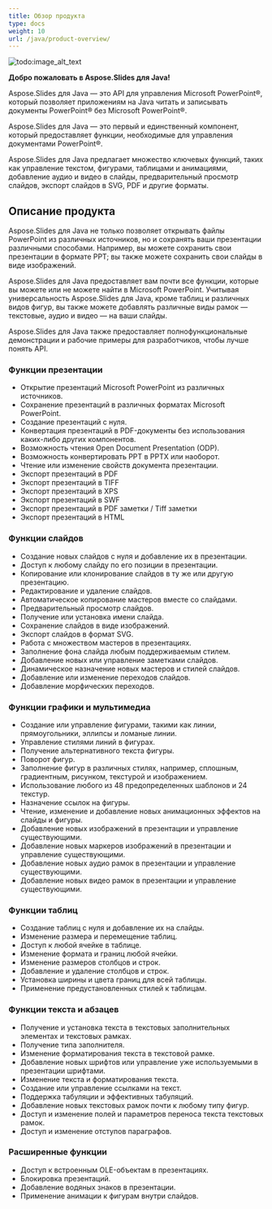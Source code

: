 ```yaml
---
title: Обзор продукта
type: docs
weight: 10
url: /java/product-overview/
---
```


![todo:image_alt_text](product-overview_1.png)

**Добро пожаловать в Aspose.Slides для Java!**

Aspose.Slides для Java — это API для управления Microsoft PowerPoint®, который позволяет приложениям на Java читать и записывать документы PowerPoint® без Microsoft PowerPoint®. 

Aspose.Slides для Java — это первый и единственный компонент, который предоставляет функции, необходимые для управления документами PowerPoint®. 

Aspose.Slides для Java предлагает множество ключевых функций, таких как управление текстом, фигурами, таблицами и анимациями, добавление аудио и видео в слайды, предварительный просмотр слайдов, экспорт слайдов в SVG, PDF и другие форматы.


## **Описание продукта**
Aspose.Slides для Java не только позволяет открывать файлы PowerPoint из различных источников, но и сохранять ваши презентации различными способами. Например, вы можете сохранить свои презентации в формате PPT; вы также можете сохранить свои слайды в виде изображений. 

Aspose.Slides для Java предоставляет вам почти все функции, которые вы можете или не можете найти в Microsoft PowerPoint. Учитывая универсальность Aspose.Slides для Java, кроме таблиц и различных видов фигур, вы также можете добавлять различные виды рамок — текстовые, аудио и видео — на ваши слайды. 

Aspose.Slides для Java также предоставляет полнофункциональные демонстрации и рабочие примеры для разработчиков, чтобы лучше понять API.

### **Функции презентации**

- Открытие презентаций Microsoft PowerPoint из различных источников.
- Сохранение презентаций в различных форматах Microsoft PowerPoint.
- Создание презентаций с нуля.
- Конвертация презентаций в PDF-документы без использования каких-либо других компонентов.
- Возможность чтения Open Document Presentation (ODP).
- Возможность конвертировать PPT в PPTX или наоборот.
- Чтение или изменение свойств документа презентации.
- Экспорт презентаций в PDF
- Экспорт презентаций в TIFF
- Экспорт презентаций в XPS
- Экспорт презентаций в SWF
- Экспорт презентаций в PDF заметки / Tiff заметки
- Экспорт презентаций в HTML

### **Функции слайдов**

- Создание новых слайдов с нуля и добавление их в презентации.
- Доступ к любому слайду по его позиции в презентации.
- Копирование или клонирование слайдов в ту же или другую презентацию.
- Редактирование и удаление слайдов.
- Автоматическое копирование мастеров вместе со слайдами.
- Предварительный просмотр слайдов.
- Получение или установка имени слайда.
- Сохранение слайдов в виде изображений.
- Экспорт слайдов в формат SVG.
- Работа с множеством мастеров в презентациях.
- Заполнение фона слайда любым поддерживаемым стилем.
- Добавление новых или управление заметками слайдов.
- Динамическое назначение новых мастеров и стилей слайдов.
- Добавление или изменение переходов слайдов.
- Добавление морфических переходов.

### **Функции графики и мультимедиа**

- Создание или управление фигурами, такими как линии, прямоугольники, эллипсы и ломаные линии.
- Управление стилями линий в фигурах.
- Получение альтернативного текста фигуры.
- Поворот фигур.
- Заполнение фигур в различных стилях, например, сплошным, градиентным, рисунком, текстурой и изображением.
- Использование любого из 48 предопределенных шаблонов и 24 текстур.
- Назначение ссылок на фигуры.
- Чтение, изменение и добавление новых анимационных эффектов на слайды и фигуры.
- Добавление новых изображений в презентации и управление существующими.
- Добавление новых маркеров изображений в презентации и управление существующими.
- Добавление новых аудио рамок в презентации и управление существующими.
- Добавление новых видео рамок в презентации и управление существующими.

### **Функции таблиц**

- Создание таблиц с нуля и добавление их на слайды.
- Изменение размера и перемещение таблиц.
- Доступ к любой ячейке в таблице.
- Изменение формата и границ любой ячейки.
- Изменение размеров столбцов и строк.
- Добавление и удаление столбцов и строк.
- Установка ширины и цвета границ для всей таблицы.
- Применение предустановленных стилей к таблицам.

### **Функции текста и абзацев**

- Получение и установка текста в текстовых заполнительных элементах и текстовых рамках.
- Получение типа заполнителя.
- Изменение форматирования текста в текстовой рамке.
- Добавление новых шрифтов или управление уже используемыми в презентации шрифтами.
- Изменение текста и форматирования текста.
- Создание или управление ссылками на текст.
- Поддержка табуляции и эффективных табуляций.
- Добавление новых текстовых рамок почти к любому типу фигур.
- Доступ и изменение полей и параметров переноса текста текстовых рамок.
- Доступ и изменение отступов параграфов.

### **Расширенные функции**

- Доступ к встроенным OLE-объектам в презентациях.
- Блокировка презентаций.
- Добавление водяных знаков в презентации.
- Применение анимации к фигурам внутри слайдов.